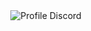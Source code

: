 <div align="center">
  <img src="https://api.victims.lol/discord/user/discord-arts/1111729007050891295/card/" alt="Profile Discord"  />
</div>
